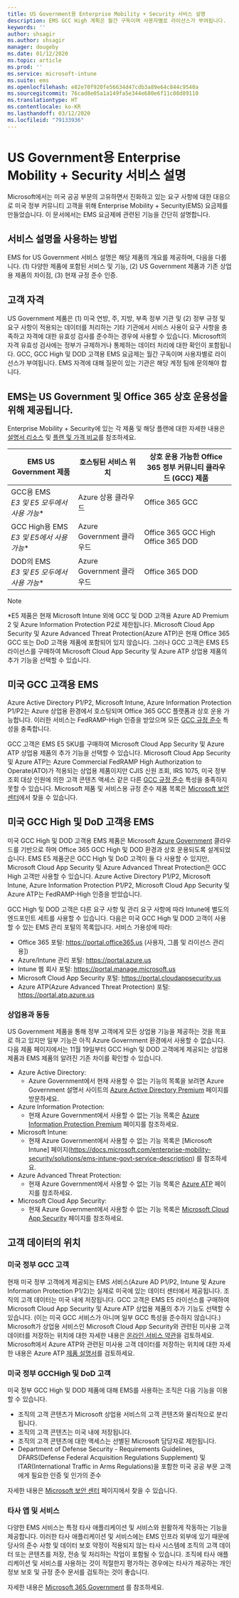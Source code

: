```yaml
---
title: US Government용 Enterprise Mobility + Security 서비스 설명
description: EMS GCC High 계획은 월간 구독이며 사용자별로 라이선스가 부여됩니다.
keywords: ''
author: shsagir
ms.author: shsagir
manager: dougeby
ms.date: 01/12/2020
ms.topic: article
ms.prod: ''
ms.service: microsoft-intune
ms.suite: ems
ms.openlocfilehash: e82e70f920fe56634d47cdb3a89e64c844c9540a
ms.sourcegitcommit: 76cad8e05a1a149fa5e344e680e6f11c08d89110
ms.translationtype: HT
ms.contentlocale: ko-KR
ms.lasthandoff: 03/12/2020
ms.locfileid: "79133936"
---
```

# <a name="enterprise-mobility--security-for-us-government-service-description"></a>US Government용 Enterprise Mobility + Security 서비스 설명
Microsoft에서는 미국 공공 부문의 고유하면서 진화하고 있는 요구 사항에 대한 대응으로 미국 정부 커뮤니티 고객을 위해 Enterprise Mobility + Security(EMS) 요금제를 만들었습니다. 이 문서에서는 EMS 요금제에 관련된 기능을 간단히 설명합니다.

## <a name="how-to-use-this-service-description"></a>서비스 설명을 사용하는 방법
EMS for US Government 서비스 설명은 해당 제품의 개요를 제공하며, 다음을 다룹니다. (1) 다양한 제품에 포함된 서비스 및 기능, (2) US Government 제품과 기존 상업용 제품의 차이점, (3) 현재 규정 준수 인증.

## <a name="customer-eligibility"></a>고객 자격
US Government 제품은 (1) 미국 연방, 주, 지방, 부족 정부 기관 및 (2) 정부 규정 및 요구 사항이 적용되는 데이터를 처리하는 기타 기관에서 서비스 사용이 요구 사항을 충족하고 자격에 대한 유효성 검사를 준수하는 경우에 사용할 수 있습니다. Microsoft의 자격 유효성 검사에는 정부가 규제하거나 통제하는 데이터 처리에 대한 확인이 포함됩니다. GCC, GCC High 및 DOD 고객용 EMS 요금제는 월간 구독이며 사용자별로 라이선스가 부여됩니다. EMS 자격에 대해 질문이 있는 기관은 해당 계정 팀에 문의해야 합니다. 

## <a name="ems-offers-for-us-government-and-office-365-interoperability"></a>EMS는 US Government 및 Office 365 상호 운용성을 위해 제공됩니다.

Enterprise Mobility + Security에 있는 각 제품 및 해당 플랜에 대한 자세한 내용은 [설명서 리소스](https://docs.microsoft.com/enterprise-mobility-security/) 및 [플랜 및 가격 비교](https://www.microsoft.com/microsoft-365/enterprise-mobility-security/compare-plans-and-pricing)를 참조하세요.

|EMS US Government 제품|호스팅된 서비스 위치|상호 운용 가능한 Office 365 정부 커뮤니티 클라우드 (GCC) 제품|
|-----------|-----------|-----------|
|GCC용 EMS</br>*E3 및 E5 모두에서 사용 가능**|Azure 상용 클라우드|Office 365 GCC|
|GCC High용 EMS</br>*E3 및 E5에서 사용 가능**|Azure Government 클라우드|Office 365 GCC High</br>Office 365 DOD|
|DOD의 EMS</br>*E3 및 E5 모두에서 사용 가능**|Azure Government 클라우드|Office 365 DOD|

> [!Note]
> *E5 제품은 현재 Microsoft Intune 외에 GCC 및 DOD 고객용 Azure AD Premium 2 및 Azure Information Protection P2로 제한됩니다. Microsoft Cloud App Security 및 Azure Advanced Threat Protection(Azure ATP)은 현재 Office 365 GCC 또는 DoD 고객용 제품에 포함되어 있지 않습니다.  그러나 GCC 고객은 EMS E5 라이선스를 구매하여 Microsoft Cloud App Security 및 Azure ATP 상업용 제품의 추가 기능을 선택할 수 있습니다.

## <a name="ems-for-us-gcc-customers"></a>미국 GCC 고객용 EMS
Azure Active Directory P1/P2, Microsoft Intune, Azure Information Protection P1/P2는 Azure 상업용 환경에서 호스팅되며 Office 365 GCC 플랫폼과 상호 운용 가능합니다.  이러한 서비스는 FedRAMP-High 인증을 받았으며 모든 [GCC 규정 준수](https://docs.microsoft.com/office365/servicedescriptions/office-365-platform-service-description/office-365-us-government/gcc#us-government-community-compliance) 특성을 충족합니다.

GCC 고객은 EMS E5 SKU를 구매하여 Microsoft Cloud App Security 및 Azure ATP 상업용 제품의 추가 기능을 선택할 수 있습니다. Microsoft Cloud App Security 및 Azure ATP는 Azure Commercial FedRAMP High Authorization to Operate(ATO)가 적용되는 상업용 제품이지만 CJIS 신원 조회, IRS 1075, 미국 정부 조회 대상 인원에 의한 고객 콘텐츠 액세스 같은 다른 [GCC 규정 준수](https://docs.microsoft.com/office365/servicedescriptions/office-365-platform-service-description/office-365-us-government/gcc#us-government-community-compliance) 특성을 충족하지 못할 수 있습니다.  Microsoft 제품 및 서비스용 규정 준수 제품 목록은 [Microsoft 보안 센터](https://www.microsoft.com/en-us/trustcenter/compliance/complianceofferings)에서 찾을 수 있습니다.  

## <a name="ems-for-us-gcc-high-and-dod-customers"></a>미국 GCC High 및 DoD 고객용 EMS
미국 GCC High 및 DOD 고객용 EMS 제품은 Microsoft [Azure Government](https://docs.microsoft.com/azure/azure-government/documentation-government-welcome) 클라우드를 기반으로 하며 Office 365 GCC High 및 DOD 환경과 상호 운용되도록 설계되었습니다. EMS E5 제품군은 GCC High 및 DoD 고객이 둘 다 사용할 수 있지만, Microsoft Cloud App Security 및 Azure Advanced Threat Protection은 GCC High 고객만 사용할 수 있습니다. Azure Active Directory P1/P2, Microsoft Intune, Azure Information Protection P1/P2, Microsoft Cloud App Security 및 Azure ATP는 FedRAMP-High 인증을 받았습니다.

GCC High 및 DOD 고객은 다른 요구 사항 및 관리 요구 사항에 따라 Intune에 별도의 엔드포인트 세트를 사용할 수 있습니다. 다음은 미국 GCC High 및 DOD 고객이 사용할 수 있는 EMS 관리 포털의 목록입니다. 서비스 가용성에 따라:

- Office 365 포털: https://portal.office365.us (사용자, 그룹 및 라이선스 관리용])
- Azure/Intune 관리 포털: https://portal.azure.us
- Intune 웹 회사 포털: https://portal.manage.microsoft.us
- Microsoft Cloud App Security 포털: https://portal.cloudappsecurity.us  
- Azure ATP(Azure Advanced Threat Protection) 포털: https://portal.atp.azure.us  

### <a name="parity-with-commercial"></a>상업용과 동등 
US Government 제품을 통해 정부 고객에게 모든 상업용 기능을 제공하는 것을 목표로 하고 있지만 일부 기능은 아직 Azure Government 환경에서 사용할 수 없습니다. 다음 제품 페이지에서는 11월 19일부터 GCC High 및 DOD 고객에게 제공되는 상업용 제품과 EMS 제품의 알려진 기존 차이를 확인할 수 있습니다. 
- Azure Active Directory: 
  - Azure Government에서 현재 사용할 수 없는 기능의 목록을 보려면 Azure Government 설명서 사이트의 [Azure Active Directory Premium](https://docs.microsoft.com/azure/azure-government/documentation-government-services-securityandidentity#azure-active-directory-premium-p1-and-p2) 페이지를 방문하세요. 
- Azure Information Protection: 
  - 현재 Azure Government에서 사용할 수 없는 기능 목록은 [Azure Information Protection Premium](https://docs.microsoft.com/enterprise-mobility-security/solutions/ems-aip-premium-govt-service-description) 페이지를 참조하세요. 
- Microsoft Intune: 
  - 현재 Azure Government에서 사용할 수 없는 기능 목록은 [Microsoft Intune] 페이지(https://docs.microsoft.com/enterprise-mobility-security/solutions/ems-intune-govt-service-description) 를 참조하세요. 
- Azure Advanced Threat Protection:
  - 현재 Azure Government에서 사용할 수 없는 기능 목록은 [Azure ATP](https://docs.microsoft.com/enterprise-mobility-security/solutions/ems-azure-atp-govt-service-description) 페이지를 참조하세요.
- Microsoft Cloud App Security:
  - 현재 Azure Government에서 사용할 수 없는 기능 목록은 [Microsoft Cloud App Security](https://docs.microsoft.com/enterprise-mobility-security/solutions/ems-cloud-app-security-govt-service-description) 페이지를 참조하세요.

## <a name="location-of-customer-data"></a>고객 데이터의 위치

### <a name="us-government-gcc-customers"></a>미국 정부 GCC 고객
현재 미국 정부 고객에게 제공되는 EMS 서비스(Azure AD P1/P2, Intune 및 Azure Information Protection P1/2)는 실제로 미국에 있는 데이터 센터에서 제공됩니다. 조직의 고객 데이터는 미국 내에 저장됩니다. GCC 고객은 EMS E5 라이선스를 구매하여 Microsoft Cloud App Security 및 Azure ATP 상업용 제품의 추가 기능도 선택할 수 있습니다. (이는 미국 GCC 서비스가 아니며 일부 GCC 특성을 준수하지 않습니다.) Microsoft가 상업용 서비스인 Microsoft Cloud App Security와 관련된 미사용 고객 데이터를 저장하는 위치에 대한 자세한 내용은 [온라인 서비스 약관](https://www.microsoft.com/licensing/product-licensing/products)을 검토하세요. Microsoft에서 Azure ATP와 관련된 미사용 고객 데이터를 저장하는 위치에 대한 자세한 내용은 Azure ATP [제품 설명서](https://docs.microsoft.com/azure-advanced-threat-protection/atp-technical-faq#do-i-have-the-flexibility-to-select-where-to-store-my-data)를 검토하세요.

### <a name="us-government-gcchigh-and-dod-customers"></a>미국 정부 GCCHigh 및 DoD 고객
미국 정부 GCC High 및 DOD 제품에 대해 EMS를 사용하는 조직은 다음 기능을 이용할 수 있습니다. 
- 조직의 고객 콘텐츠가 Microsoft 상업용 서비스의 고객 콘텐츠와 물리적으로 분리됩니다. 
- 조직의 고객 콘텐츠는 미국 내에 저장됩니다. 
- 조직의 고객 콘텐츠에 대한 액세스는 선별된 Microsoft 담당자로 제한됩니다. 
- Department of Defense Security - Requirements Guidelines, DFARS(Defense Federal Acquisition Regulations Supplement) 및 ITAR(International Traffic in Arms Regulations)을 포함한 미국 공공 부문 고객에게 필요한 인증 및 인가의 준수 

자세한 내용은 [Microsoft 보안 센터](https://products.office.com/en-us/where-is-your-data-located?ms.officeurl=datamaps&geo=All#office-ContentAreaHeadingTemplate-bkjgypc) 페이지에서 찾을 수 있습니다. 

### <a name="third-party-apps-and-services"></a>타사 앱 및 서비스

다양한 EMS 서비스는 특정 타사 애플리케이션 및 서비스와 원활하게 작동하는 기능을 제공합니다. 이러한 타사 애플리케이션 및 서비스에는 EMS 인프라 외부에 있기 때문에 당사의 준수 사항 및 데이터 보호 약정이 적용되지 않는 타사 시스템에 조직의 고객 데이터 또는 콘텐츠를 저장, 전송 및 처리하는 작업이 포함될 수 있습니다. 조직에 타사 애플리케이션 및 서비스를 사용하는 것이 적절한지 평가하는 경우에는 타사가 제공하는 개인 정보 보호 및 규정 준수 문서를 검토하는 것이 좋습니다.

자세한 내용은 [Microsoft 365 Government](https://docs.microsoft.com/enterprise-mobility-security/) 를 참조하세요. 